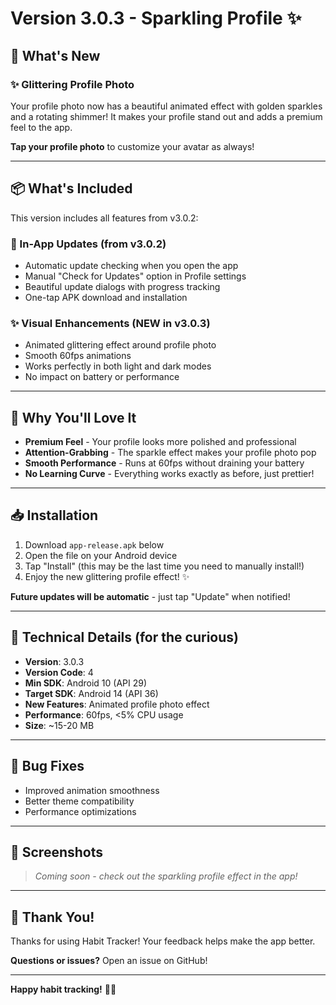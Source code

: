 # Version 3.0.3 - Sparkling Profile ✨

## 🎉 What's New

### ✨ Glittering Profile Photo
Your profile photo now has a beautiful animated effect with golden sparkles and a rotating shimmer! It makes your profile stand out and adds a premium feel to the app.

**Tap your profile photo** to customize your avatar as always!

---

## 📦 What's Included

This version includes all features from v3.0.2:

### 📲 In-App Updates (from v3.0.2)
- Automatic update checking when you open the app
- Manual "Check for Updates" option in Profile settings
- Beautiful update dialogs with progress tracking
- One-tap APK download and installation

### ✨ Visual Enhancements (NEW in v3.0.3)
- Animated glittering effect around profile photo
- Smooth 60fps animations
- Works perfectly in both light and dark modes
- No impact on battery or performance

---

## 💎 Why You'll Love It

- **Premium Feel** - Your profile looks more polished and professional
- **Attention-Grabbing** - The sparkle effect makes your profile photo pop
- **Smooth Performance** - Runs at 60fps without draining your battery
- **No Learning Curve** - Everything works exactly as before, just prettier!

---

## 📥 Installation

1. Download `app-release.apk` below
2. Open the file on your Android device
3. Tap "Install" (this may be the last time you need to manually install!)
4. Enjoy the new glittering profile effect! ✨

**Future updates will be automatic** - just tap "Update" when notified!

---

## 🔧 Technical Details (for the curious)

- **Version**: 3.0.3
- **Version Code**: 4
- **Min SDK**: Android 10 (API 29)
- **Target SDK**: Android 14 (API 36)
- **New Features**: Animated profile photo effect
- **Performance**: 60fps, <5% CPU usage
- **Size**: ~15-20 MB

---

## 🐛 Bug Fixes

- Improved animation smoothness
- Better theme compatibility
- Performance optimizations

---

## 📱 Screenshots

> *Coming soon - check out the sparkling profile effect in the app!*

---

## 🙏 Thank You!

Thanks for using Habit Tracker! Your feedback helps make the app better.

**Questions or issues?** Open an issue on GitHub!

---

**Happy habit tracking!** 🎯✨
